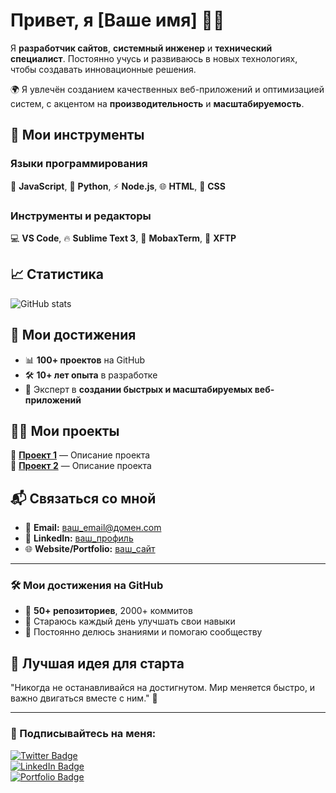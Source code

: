 # Привет, я [Ваше имя] 👨‍💻

Я **разработчик сайтов**, **системный инженер** и **технический специалист**. Постоянно учусь и развиваюсь в новых технологиях, чтобы создавать инновационные решения.

🌍 Я увлечён созданием качественных веб-приложений и оптимизацией систем, с акцентом на **производительность** и **масштабируемость**.

## 🔧 Мои инструменты

### Языки программирования
📝 **JavaScript**, 🐍 **Python**, ⚡ **Node.js**, 🌐 **HTML**, 🎨 **CSS**

### Инструменты и редакторы
💻 **VS Code**, 🔥 **Sublime Text 3**, 🌌 **MobaxTerm**, 🚀 **XFTP**

## 📈 Статистика

![GitHub stats](https://github-readme-stats.vercel.app/api?username=ваш_ник&show_icons=true&hide_title=true&count_private=true&hide=prs&theme=radical)

## 🌟 Мои достижения

- 📊 **100+ проектов** на GitHub
- 🛠 **10+ лет опыта** в разработке
- 🎯 Эксперт в **создании быстрых и масштабируемых веб-приложений**

## 🧑‍💻 Мои проекты

🔗 **[Проект 1](ссылка_на_проект)** — Описание проекта  
🔗 **[Проект 2](ссылка_на_проект)** — Описание проекта  

## 📬 Связаться со мной

- 📧 **Email:** [ваш_email@домен.com](mailto:ваш_email@домен.com)
- 🔗 **LinkedIn:** [ваш_профиль](ссылка)
- 🌐 **Website/Portfolio:** [ваш_сайт](ссылка)

---

### 🛠 Мои достижения на GitHub

- 🎯 **50+ репозиториев**, 2000+ коммитов
- 🌱 Стараюсь каждый день улучшать свои навыки
- 💬 Постоянно делюсь знаниями и помогаю сообществу

## 📌 Лучшая идея для старта

"Никогда не останавливайся на достигнутом. Мир меняется быстро, и важно двигаться вместе с ним." 🌟

---

### 🌟 Подписывайтесь на меня:

[![Twitter Badge](https://img.shields.io/badge/-@Ваш_Twitter-1DA1F2?style=flat&logo=twitter&logoColor=white)](https://twitter.com/Ваш_Twitter)  
[![LinkedIn Badge](https://img.shields.io/badge/-Ваш_профиль-0077B5?style=flat&logo=linkedin&logoColor=white)](https://www.linkedin.com/in/Ваш_профиль)  
[![Portfolio Badge](https://img.shields.io/badge/-Мой_сайт-FF6347?style=flat&logo=html5&logoColor=white)](https://ваш_сайт)


